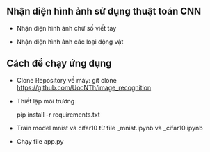 
## Nhận diện hình ảnh sử dụng thuật toán CNN 

- Nhận diện hình ảnh chữ số viết tay

- Nhận diện hình ảnh các loại động vật

## Cách để chạy ứng dụng 

- Clone Repository về máy: git clone https://github.com/UocNTh/image_recognition

- Thiết lập môi trường 

    pip install -r requirements.txt

- Train model mnist và cifar10 từ file _mnist.ipynb và _cifar10.ipynb 

- Chạy file app.py 
